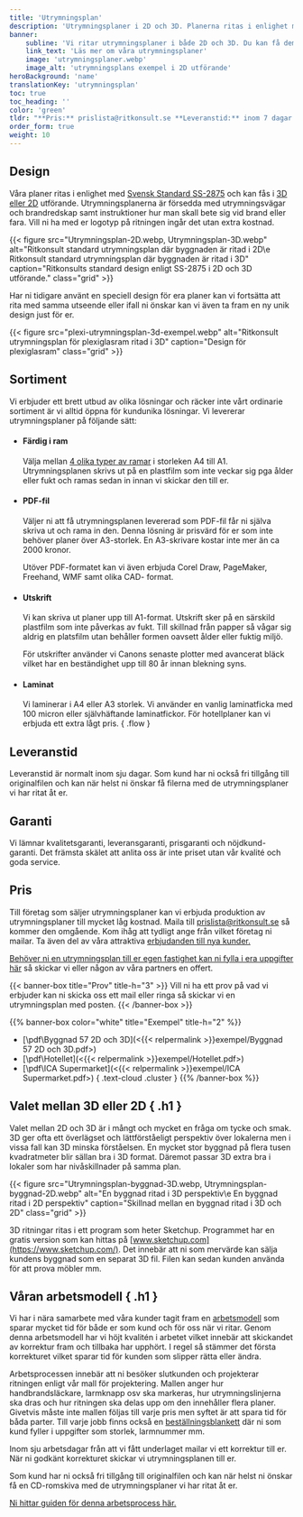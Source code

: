 ```yaml
---
title: 'Utrymningsplan'
description: 'Utrymningsplaner i 2D och 3D. Planerna ritas i enlighet med Svensk Standard SS-2875 eller er egen design och kan leverars färdig i ram, som pdf-fil, utskrift eller i laminat.'
banner:
    subline: 'Vi ritar utrymningsplaner i både 2D och 3D. Du kan få dem leverade som PDF-fil, utskrift, laminat eller färdig i ram.'
    link_text: 'Läs mer om våra utrymningsplaner'
    image: 'utrymningsplaner.webp'
    image_alt: 'utrymningsplans exempel i 2D utförande'
heroBackground: 'name'
translationKey: 'utrymningsplan'
toc: true
toc_heading: ''
color: 'green'
tldr: "**Pris:** prislista@ritkonsult.se **Leveranstid:** inom 7 dagar. **Sortimnet:** Färdig i ram, PDF-fil, utskrift eller laminat. **Design:** 2D eller 3D."
order_form: true
weight: 10
---
```


## Design
Våra planer ritas i enlighet med [Svensk Standard SS-2875](https://www.sis.se/produkter/terminologi-och-dokumentation/grafiska-symboler/publika-informationssymboler-skyltar-platar-etiketter/ss-28752019/) och kan fås i [3D eller 2D](#valet-mellan-3d-eller-2d) utförande. Utrymningsplanerna är försedda med utrymningsvägar och brandredskap samt instruktioner hur man skall bete sig vid brand eller fara. Vill ni ha med er logotyp på ritningen ingår det utan extra kostnad. 

{{< figure src="Utrymningsplan-2D.webp, Utrymningsplan-3D.webp" alt="Ritkonsult standard utrymningsplan där byggnaden är ritad i 2D\e Ritkonsult standard utrymningsplan där byggnaden är ritad i 3D" caption="Ritkonsults standard design enligt SS-2875 i 2D och 3D utförande." class="grid" >}}

Har ni tidigare använt en speciell design för era planer kan vi fortsätta att rita med samma utseende eller ifall ni önskar kan vi även ta fram en ny unik design just för er.

{{< figure src="plexi-utrymningsplan-3d-exempel.webp" alt="Ritkonsult utrymningsplan för plexiglasram ritad i 3D" caption="Design för plexiglasram" class="grid" >}}

## Sortiment

Vi erbjuder ett brett utbud av olika lösningar och räcker inte vårt ordinarie sortiment är vi alltid öppna för kundunika lösningar. Vi levererar utrymningsplaner på följande sätt:

- #### Färdig i ram
    Välja mellan [4 olika typer av ramar](/produkter/ramar) i storleken A4 till A1. Utrymningsplanen skrivs ut på en plastfilm som inte veckar sig pga ålder eller fukt och ramas sedan in innan vi skickar den till er.
- #### PDF-fil
    Väljer ni att få utrymningsplanen levererad som PDF-fil får ni själva skriva ut och rama in den. Denna lösning är prisvärd för er som inte behöver planer över A3-storlek. En A3-skrivare kostar inte mer än ca 2000 kronor.

    Utöver PDF-formatet kan vi även erbjuda Corel Draw, PageMaker, Freehand, WMF samt olika CAD- format.
- #### Utskrift
    Vi kan skriva ut planer upp till A1-format. Utskrift sker på en särskild plastfilm som inte påverkas av fukt. Till skillnad från papper så vågar sig aldrig en platsfilm utan behåller formen oavsett ålder eller fuktig miljö.

    För utskrifter använder vi Canons senaste plotter med avancerat bläck vilket har en beständighet upp till 80 år innan blekning syns.
- #### Laminat
    Vi laminerar i A4 eller A3 storlek. Vi använder en vanlig laminatficka med 100 micron eller självhäftande laminatfickor. För hotellplaner kan vi erbjuda ett extra lågt pris.
{ .flow }
## Leveranstid
Leveranstid är normalt inom sju dagar. Som kund har ni också fri tillgång till originalfilen och kan när helst ni önskar få filerna med de utrymningsplaner vi har ritat åt er.

## Garanti
Vi lämnar kvalitetsgaranti, leveransgaranti, prisgaranti och nöjdkund-garanti. Det främsta skälet att anlita oss är inte priset utan vår kvalité och goda service.

## Pris

Till företag som säljer utrymningsplaner kan vi erbjuda produktion av utrymningsplaner till mycket låg kostnad. Maila till prislista@ritkonsult.se så kommer den omgående. Kom ihåg att tydligt ange från vilket företag ni mailar. Ta även del av våra attraktiva [erbjudanden till nya kunder.](/erbjudanden)

[Behöver ni en utrymningsplan till er egen fastighet kan ni fylla i era uppgifter här]() så skickar vi eller någon av våra partners en offert.

{{< banner-box title="Prov" title-h="3" >}}
Vill ni ha ett prov på vad vi erbjuder kan ni skicka oss ett mail eller ringa så skickar vi en utrymningsplan med posten.
{{< /banner-box >}}

{{% banner-box color="white" title="Exempel" title-h="2" %}}
-  [\\pdf\\Byggnad 57 2D och 3D](<{{< relpermalink >}}exempel/Byggnad 57 2D och 3D.pdf>)
-  [\\pdf\\Hotellet](<{{< relpermalink >}}exempel/Hotellet.pdf>)
-  [\\pdf\\ICA Supermarket](<{{< relpermalink >}}exempel/ICA Supermarket.pdf>)
{ .text-cloud .cluster }
{{% /banner-box %}}

## Valet mellan 3D eller 2D { .h1 }

Valet mellan 2D och 3D är i mångt och mycket en fråga om tycke och smak. 3D ger ofta ett överlägset och lättförståeligt perspektiv över lokalerna men i vissa fall kan 3D minska förståelsen. En mycket stor byggnad på flera tusen kvadratmeter blir sällan bra i 3D format. Däremot passar 3D extra bra i lokaler som har nivåskillnader på samma plan.

{{< figure src="Utrymningsplan-byggnad-3D.webp, Utrymningsplan-byggnad-2D.webp" alt="En byggnad ritad i 3D perspektiv\e En byggnad ritad i 2D perspektiv" caption="Skillnad mellan en byggnad ritad i 3D och 2D" class="grid" >}}

3D ritningar ritas i ett program som heter Sketchup. Programmet har en gratis version som kan hittas på [www.sketchup.com](https://www.sketchup.com/). Det innebär att ni som mervärde kan sälja kundens byggnad som en separat 3D fil. Filen kan sedan kunden använda för att prova möbler mm.

## Våran arbetsmodell { .h1 }

Vi har i nära samarbete med våra kunder tagit fram en [arbetsmodell](/guider/utrymningsplan) som sparar mycket tid för både er som kund och för oss när vi ritar. Genom denna arbetsmodell har vi höjt kvalitén i arbetet vilket innebär att skickandet av korrektur fram och tillbaka har upphört. I regel så stämmer det första korrekturet vilket sparar tid för kunden som slipper rätta eller ändra.

Arbetsprocessen innebär att ni besöker slutkunden och projekterar ritningen enligt vår mall för projektering. Mallen anger hur handbrandsläckare, larmknapp osv ska markeras, hur utrymningslinjerna ska dras och hur ritningen ska delas upp om den innehåller flera planer. Givetvis måste inte mallen följas till varje pris men syftet är att spara tid för båda parter. Till varje jobb finns också en [beställningsblankett](/blanketter#utrymningsplan) där ni som kund fyller i uppgifter som storlek, larmnummer mm.

Inom sju arbetsdagar från att vi fått underlaget mailar vi ett korrektur till er. När ni godkänt korrekturet skickar vi utrymningsplanen till er.

Som kund har ni också fri tillgång till originalfilen och kan när helst ni önskar få en CD-romskiva med de utrymningsplaner vi har ritat åt er.

[Ni hittar guiden för denna arbetsprocess här.](/guider/utrymningsplan)







